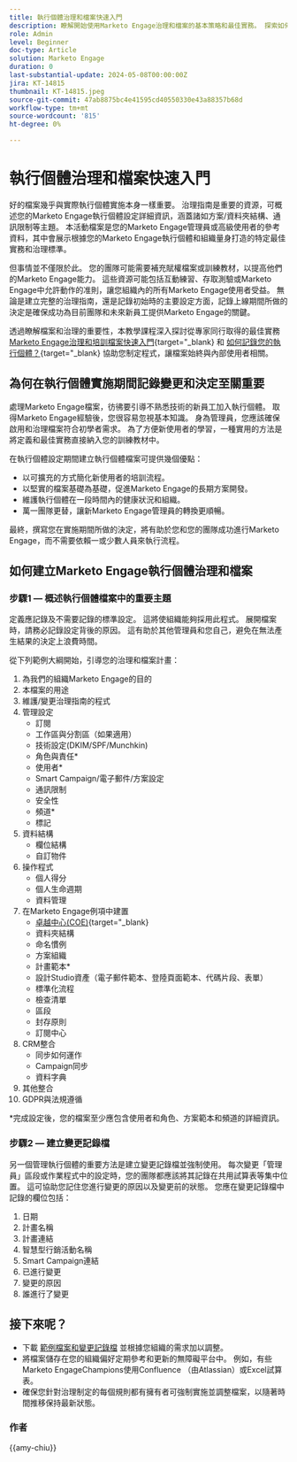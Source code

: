 ```yaml
---
title: 執行個體治理和檔案快速入門
description: 瞭解開始使用Marketo Engage治理和檔案的基本策略和最佳實務。 探索如何建立可擴充的檔案、簡化使用者培訓，並確保在Marketo Engage例項中使用結構來建置。
role: Admin
level: Beginner
doc-type: Article
solution: Marketo Engage
duration: 0
last-substantial-update: 2024-05-08T00:00:00Z
jira: KT-14815
thumbnail: KT-14815.jpeg
source-git-commit: 47ab8875bc4e41595cd40550330e43a88357b68d
workflow-type: tm+mt
source-wordcount: '815'
ht-degree: 0%

---
```



# 執行個體治理和檔案快速入門

好的檔案幾乎與實際執行個體實施本身一樣重要。 治理指南是重要的資源，可概述您的Marketo Engage執行個體設定詳細資訊，涵蓋諸如方案/資料夾結構、通訊限制等主題。 本活動檔案是您的Marketo Engage管理員或高級使用者的參考資料，其中會展示根據您的Marketo Engage執行個體和組織量身打造的特定最佳實務和治理標準。

但事情並不僅限於此。 您的團隊可能需要補充賦權檔案或訓練教材，以提高他們的Marketo Engage能力。 這些資源可能包括互動練習、存取測驗或Marketo Engage中允許動作的准則，讓您組織內的所有Marketo Engage使用者受益。 無論是建立完整的治理指南，還是記錄初始時的主要設定方面，記錄上線期間所做的決定是確保成功為目前團隊和未來新員工提供Marketo Engage的關鍵。

透過瞭解檔案和治理的重要性，本教學課程深入探討從專家同行取得的最佳實務 [Marketo Engage治理和培訓檔案快速入門](https://nation.marketo.com/t5/product-blogs/getting-started-on-your-marketo-governance-and-training/ba-p/242421){target="_blank} 和 [如何記錄您的執行個體？](https://nation.marketo.com/t5/product-discussions/how-do-you-document-your-instance/td-p/72877){target="_blank} 協助您制定程式，讓檔案始終與內部使用者相關。

## 為何在執行個體實施期間記錄變更和決定至關重要

處理Marketo Engage檔案，彷彿要引導不熟悉技術的新員工加入執行個體。 取得Marketo Engage經驗後，您很容易忽視基本知識。 身為管理員，您應該確保啟用和治理檔案符合初學者需求。 為了方便新使用者的學習，一種實用的方法是將定義和最佳實務直接納入您的訓練教材中。

在執行個體設定期間建立執行個體檔案可提供幾個優點：

* 以可擴充的方式簡化新使用者的培訓流程。
* 以堅實的檔案基礎為基礎，促進Marketo Engage的長期方案開發。
* 維護執行個體在一段時間內的健康狀況和組織。
* 萬一團隊更替，讓新Marketo Engage管理員的轉換更順暢。

最終，撰寫您在實施期間所做的決定，將有助於您和您的團隊成功進行Marketo Engage，而不需要依賴一或少數人員來執行流程。

## 如何建立Marketo Engage執行個體治理和檔案

### 步驟1 — 概述執行個體檔案中的重要主題

定義應記錄及不需要記錄的標準設定。 這將使組織能夠採用此程式。 展開檔案時，請務必記錄設定背後的原因。 這有助於其他管理員和您自己，避免在無法產生結果的決定上浪費時間。

從下列範例大綱開始，引導您的治理和檔案計畫：

1. 為我們的組織Marketo Engage的目的
1. 本檔案的用途
1. 維護/變更治理指南的程式
1. 管理設定
   * 訂閱
   * 工作區與分割區（如果適用）
   * 技術設定(DKIM/SPF/Munchkin)
   * 角色與責任*
   * 使用者*
   * Smart Campaign/電子郵件/方案設定
   * 通訊限制
   * 安全性
   * 頻道*
   * 標記
1. 資料結構
   * 欄位結構
   * 自訂物件
1. 操作程式
   * 個人得分
   * 個人生命週期
   * 資料管理
1. 在Marketo Engage例項中建置
   * [卓越中心(COE)](https://business.adobe.com/blog/perspectives/center-of-excellence-top-10-questions-to-ask-yourself){target="_blank}
   * 資料夾結構
   * 命名慣例
   * 方案組織
   * 計畫範本*
   * 設計Studio資產（電子郵件範本、登陸頁面範本、代碼片段、表單）
   * 標準化流程
   * 檢查清單
   * 區段
   * 封存原則
   * 訂閱中心
1. CRM整合
   * 同步如何運作
   * Campaign同步
   * 資料字典
1. 其他整合
1. GDPR與法規遵循

\*完成設定後，您的檔案至少應包含使用者和角色、方案範本和頻道的詳細資訊。

### 步驟2 — 建立變更記錄檔

另一個管理執行個體的重要方法是建立變更記錄檔並強制使用。 每次變更「管理員」區段或作業程式中的設定時，您的團隊都應該將其記錄在共用試算表等集中位置。 這可協助您記住您進行變更的原因以及變更前的狀態。 您應在變更記錄檔中記錄的欄位包括：

1. 日期
1. 計畫名稱
1. 計畫連結
1. 智慧型行銷活動名稱
1. Smart Campaign連結
1. 已進行變更
1. 變更的原因
1. 誰進行了變更

## 接下來呢？

* 下載 [範例檔案和變更記錄檔](/help/marketo-tutorial-implementing-new-instance/assets/template-adobe-marketo-engage-instance-documentation.xlsx) 並根據您組織的需求加以調整。
* 將檔案儲存在您的組織偏好定期參考和更新的無障礙平台中。 例如，有些Marketo EngageChampions使用Confluence （由Atlassian）或Excel試算表。
* 確保您針對治理制定的每個規則都有擁有者可強制實施並調整檔案，以隨著時間推移保持最新狀態。

### 作者

{{amy-chiu}}
